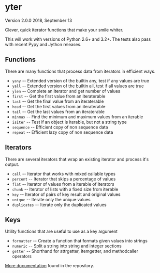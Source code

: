 # yter

Version 2.0.0
2018, September 13

Clever, quick iterator functions that make your smile whiter.

This will work with versions of Python 2.6+ and 3.2+. The tests also pass with
recent Pypy and Jython releases.


## Functions

There are many functions that process data from iterators in efficient ways.

* `yany` -- Extended version of the builtin any, test if any values are true
* `yall` -- Extended version of the builtin all, test if all values are true
* `ylen` -- Complete an iterator and get number of values
* `first` -- Get the first value from an iteraterable
* `last` -- Get the final value from an iteraterable
* `head` -- Get the first values from an iteraterable
* `tail` -- Get the last values from an iteraterable
* `minmax` -- Find the minimum and maximum values from an iterable
* `isiter` -- Test if an object is iterable, but not a string type
* `sequence` -- Efficient copy of non sequence data
* `repeat` -- Efficient lazy copy of non sequence data


## Iterators

There are several iterators that wrap an existing iterator and process it's output.

* `call` -- Iterator that works with mixed callable types
* `percent` -- Iterator that skips a percentage of values
* `flat` -- Iterator of values from a iterable of iterators
* `chunk` -- Iterator of lists with a fixed size from iterable
* `key` -- Iterator of pairs of key result and original values
* `unique` -- Iterate only the unique values
* `duplicates` -- Iterate only the duplicated values


## Keys

Utility functions that are useful to use as a key argument

* `formatter` -- Create a function that formats given values into strings
* `numeric` -- Split a string into string and integer sections
* `getter` -- Shorthand for attrgetter, itemgetter, and methodcaller operators


[More documentation](https://gitlab.com/shredwheat/yter/blob/master/docs/docs/index.md) found in the repository.
